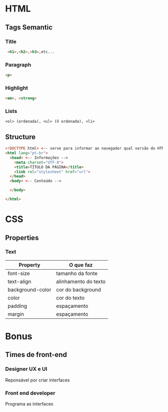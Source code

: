 # HTML

## Tags Semantic

### Title
  ``` html
   <h1>,<h2>,<h3>,etc...
  ```

### Paragraph
  ``` html
  <p>
  ```

### Highlight
  ``` html
  <em>, <strong>
  ```

### Lists
  ```
  <ol> (ordenada), <ul> (ñ ordenada), <li>
  ```

## Structure


``` html
<!DOCTYPE html> <-- serve para informar ao navegador qual versão do HTML estamos usando.-->
<html lang="pt-br">
  <head> <-- Informações -->
    <meta charset="UTF-8">
    <title>TÍTULO DA PÁGINA</title>
    <link rel="stylesheet" href="url">
  </head>
  <body> <-- Conteúdo -->

  </body>

</html>
```

# CSS

## Properties

### Text

| Property | O que faz |   
|---|---|
| font-size | tamanho da fonte |
| text-align | alinhamento do texto |
| background-color | cor do background |
| color | cor do texto |
| padding | espaçamento |
| margin | espaçamento |


# Bonus

## Times de front-end

### Designer UX e UI
 Reponsável por criar interfaces

### Front end developer
  Programa as interfaces

